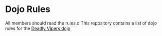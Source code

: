 Dojo Rules
==========
All members should read the rules.d
This repository contains a list of dojo rules for the [Deadly Vipers dojo](https://github.com/deadlyvipers)

